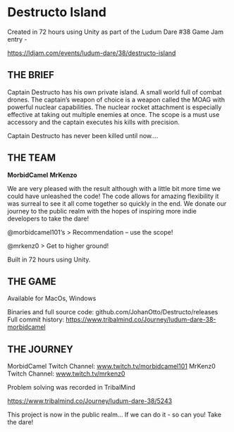 # Destructo Island
Created in 72 hours using Unity as part of the Ludum Dare #38 Game Jam entry - 

https://ldjam.com/events/ludum-dare/38/destructo-island


## THE BRIEF

Captain Destructo has his own private island. A small world full of combat drones. The captain’s weapon of choice is a weapon called the MOAG with powerful nuclear capabilities. The nuclear rocket attachment is especially effective at taking out multiple enemies at once. The scope is a must use accessory and the captain executes his kills with precision.

Captain Destructo has never been killed until now….

## THE TEAM

**MorbidCamel** 
**MrKenzo** 

We are very pleased with the result although with a little bit more time we could have unleashed the code! The code allows for amazing flexibility it was surreal to see it all come together so quickly in the end. We donate our journey to the public realm with the hopes of inspiring more indie developers to take the dare!

@morbidcamel101‘s > Recommendation – use the scope!

@mrkenz0 > Get to higher ground!

Built in 72 hours using Unity.

## THE GAME

Available for MacOs, Windows

Binaries and full source code: github.com/JohanOtto/Destructo/releases
Full commit history: https://www.tribalmind.co/Journey/ludum-dare-38-morbidcamel

## THE JOURNEY

MorbidCamel Twitch Channel: www.twitch.tv/morbidcamel101 
MrKenz0 Twitch Channel: www.twitch.tv/mrkenz0

Problem solving was recorded in TribalMind

https://www.tribalmind.co/Journey/ludum-dare-38/5243

This project is now in the public realm… If we can do it - so can you! Take the dare!
